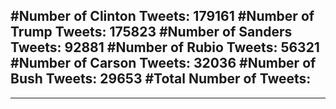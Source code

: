 #Number of Clinton Tweets: 179161
#Number of Trump Tweets: 175823
#Number of Sanders Tweets: 92881
#Number of Rubio Tweets: 56321
#Number of Carson Tweets: 32036
#Number of Bush Tweets: 29653
#Total Number of Tweets:  
---
---
